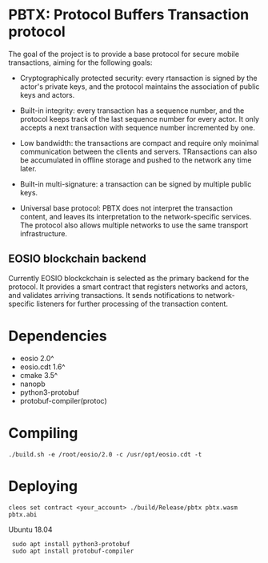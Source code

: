 PBTX: Protocol Buffers Transaction protocol
===========================================

The goal of the project is to provide a base protocol for secure
mobile transactions, aiming for the following goals:

* Cryptographically protected security: every rtansaction is signed by
  the actor's private keys, and the protocol maintains the association
  of public keys and actors.

* Built-in integrity: every transaction has a sequence number, and the
  protocol keeps track of the last sequence number for every actor. It
  only accepts a next transaction with sequence number incremented by
  one.

* Low bandwidth: the transactions are compact and require only
  moinimal communication between the clients and servers. TRansactions
  can also be accumulated in offline storage and pushed to the network
  any time later.

* Built-in multi-signature: a transaction can be signed by multiple
  public keys.

* Universal base protocol: PBTX does not interpret the transaction
  content, and leaves its interpretation to the network-specific
  services. The protocol also allows multiple networks to use the same
  transport infrastructure.


EOSIO blockchain backend
------------------------

Currently EOSIO blockckchain is selected as the primary backend for
the protocol. It provides a smart contract that registers networks and
actors, and validates arriving transactions. It sends notifications to
network-specific listeners for further processing of the transaction
content.

# Dependencies

* eosio 2.0^
* eosio.cdt 1.6^
* cmake 3.5^
* nanopb
* python3-protobuf
* protobuf-compiler(protoc)

# Compiling

```
./build.sh -e /root/eosio/2.0 -c /usr/opt/eosio.cdt -t
```

# Deploying

```
cleos set contract <your_account> ./build/Release/pbtx pbtx.wasm pbtx.abi
```

Ubuntu 18.04

```
 sudo apt install python3-protobuf
 sudo apt install protobuf-compiler
```
